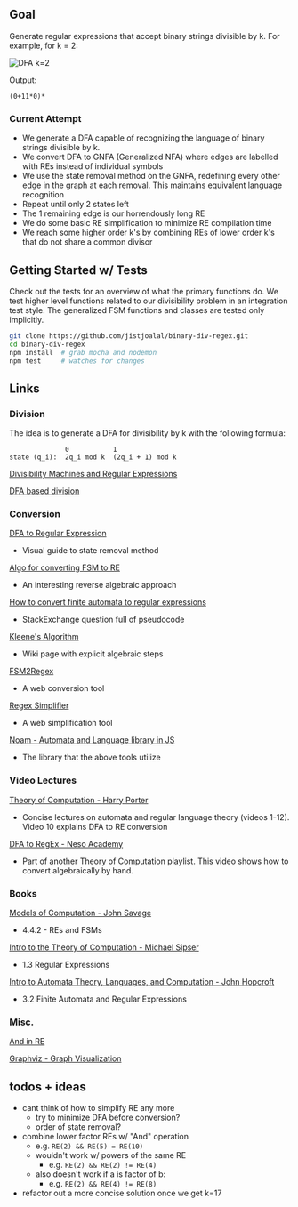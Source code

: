 ## Goal

Generate regular expressions that accept binary strings divisible by k. For example, for k = 2:

![DFA k=2](https://i.imgur.com/5r8RljY.jpg)

Output:

```
(0+11*0)*
```

### Current Attempt

- We generate a DFA capable of recognizing the language of binary strings divisible by k.
- We convert DFA to GNFA (Generalized NFA) where edges are labelled with REs instead of individual symbols
- We use the state removal method on the GNFA, redefining every other edge in the graph at each removal. This maintains equivalent language recognition
- Repeat until only 2 states left
- The 1 remaining edge is our horrendously long RE
- We do some basic RE simplification to minimize RE compilation time
- We reach some higher order k's by combining REs of lower order k's that do not share a common divisor

## Getting Started w/ Tests

Check out the tests for an overview of what the primary functions do. We test higher level functions related to our divisibility problem in an integration test style. The generalized FSM functions and classes are tested only implicitly.

```sh
git clone https://github.com/jistjoalal/binary-div-regex.git
cd binary-div-regex
npm install  # grab mocha and nodemon
npm test     # watches for changes
```

## Links

### Division

The idea is to generate a DFA for divisibility by k with the following formula:

```
              0           1
state (q_i):  2q_i mod k  (2q_i + 1) mod k
```

[Divisibility Machines and Regular Expressions](http://www.exstrom.com/blog/abrazolica/posts/divautomata.html)

[DFA based division](https://www.geeksforgeeks.org/dfa-based-division/)

### Conversion

[DFA to Regular Expression](https://www.gatevidyalay.com/dfa-to-regular-expression-examples-automata/)

- Visual guide to state removal method

[Algo for converting FSM to RE](https://qntm.org/algo)

- An interesting reverse algebraic approach

[How to convert finite automata to regular expressions](https://cs.stackexchange.com/questions/2016/how-to-convert-finite-automata-to-regular-expressions)

- StackExchange question full of pseudocode

[Kleene's Algorithm](https://en.wikipedia.org/wiki/Kleene's_algorithm#Example)

- Wiki page with explicit algebraic steps

[FSM2Regex](http://ivanzuzak.info/noam/webapps/fsm2regex/)

- A web conversion tool

[Regex Simplifier](http://ivanzuzak.info/noam/webapps/regex_simplifier/)

- A web simplification tool

[Noam - Automata and Language library in JS](https://github.com/izuzak/noam)

- The library that the above tools utilize

### Video Lectures

[Theory of Computation - Harry Porter](https://www.youtube.com/playlist?list=PLbtzT1TYeoMjNOGEiaRmm_vMIwUAidnQz)

- Concise lectures on automata and regular language theory (videos 1-12). Video 10 explains DFA to RE conversion

[DFA to RegEx - Neso Academy](https://www.youtube.com/watch?v=SmT1DXLl3f4)

- Part of another Theory of Computation playlist. This video shows how to convert algebraically by hand.

### Books

[Models of Computation - John Savage](http://cs.brown.edu/people/jsavage/book/pdfs/ModelsOfComputation.pdf)

- 4.4.2 - REs and FSMs

[Intro to the Theory of Computation - Michael Sipser](http://www.cs.virginia.edu/~robins/Sipser_2006_Second_Edition_Problems.pdf)

- 1.3 Regular Expressions

[Intro to Automata Theory, Languages, and Computation - John Hopcroft](https://github.com/ImaginationZ/CS389/blob/master/Introduction%20to%20Automata%20Theory%20Languages%20and%20Computation.pdf)

- 3.2 Finite Automata and Regular Expressions

### Misc.

[And in RE](https://www.ocpsoft.org/tutorials/regular-expressions/and-in-regex/)

[Graphviz - Graph Visualization](https://graphviz.org/)

## todos + ideas

- cant think of how to simplify RE any more
  - try to minimize DFA before conversion?
  - order of state removal?
- combine lower factor REs w/ "And" operation
  - e.g. `RE(2) && RE(5) = RE(10)`
  - wouldn't work w/ powers of the same RE
    - e.g. `RE(2) && RE(2) != RE(4)`
  - also doesn't work if a is factor of b:
    - e.g. `RE(2) && RE(4) != RE(8)`
- refactor out a more concise solution once we get k=17
